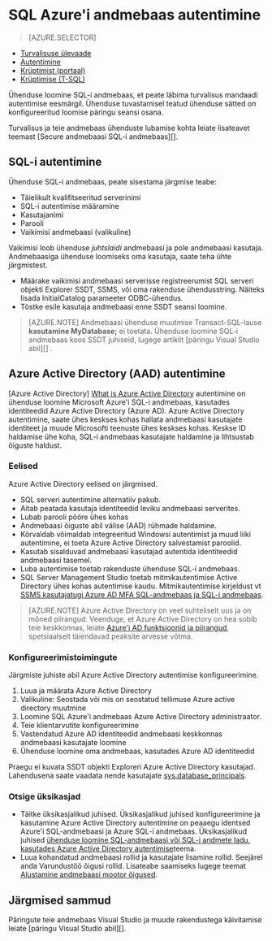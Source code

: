 <properties
   pageTitle="SQL Azure'i andmebaas autentimise | Microsoft Azure'i"
   description="Azure Active Directory (AAD) ja SQL serveri autentimine SQL Azure'i andmebaas."
   services="sql-data-warehouse"
   documentationCenter=""
   authors="byham"
   manager="barbkess"
   editor=""
   tags=""/>

<tags
   ms.service="sql-data-warehouse"
   ms.devlang="na"
   ms.topic="article"
   ms.tgt_pltfrm="na"
   ms.workload="data-management"
   ms.date="09/24/2016"
   ms.author="rickbyh;barbkess;sonyama"/>

# <a name="authentication-to-azure-sql-data-warehouse"></a>SQL Azure'i andmebaas autentimine

> [AZURE.SELECTOR]
- [Turvalisuse ülevaade](sql-data-warehouse-overview-manage-security.md)
- [Autentimine](sql-data-warehouse-authentication.md)
- [Krüptimist (portaal)](sql-data-warehouse-encryption-tde.md)
- [Krüptimise (T-SQL)](sql-data-warehouse-encryption-tde-tsql.md)

Ühenduse loomine SQL-i andmebaas, et peate läbima turvalisus mandaadi autentimise eesmärgil. Ühenduse tuvastamisel teatud ühenduse sätted on konfigureeritud loomise päringu seansi osana.  

Turvalisus ja teie andmebaas ühenduste lubamise kohta leiate lisateavet teemast [Secure andmebaasi SQL-i andmebaas][].

## <a name="sql-authentication"></a>SQL-i autentimine
Ühenduse SQL-i andmebaas, peate sisestama järgmise teabe:

- Täielikult kvalifitseeritud serverinimi
- SQL-i autentimise määramine
- Kasutajanimi
- Parooli
- Vaikimisi andmebaasi (valikuline)

Vaikimisi loob ühenduse *juhtslaidi* andmebaasi ja pole andmebaasi kasutaja. Andmebaasiga ühenduse loomiseks oma kasutaja, saate teha ühte järgmistest.

- Määrake vaikimisi andmebaasi serverisse registreerumist SQL serveri objekti Explorer SSDT, SSMS, või oma rakenduse ühendusstring. Näiteks lisada InitialCatalog parameeter ODBC-ühendus.
- Tõstke esile kasutaja andmebaasi enne SSDT seansi loomine.

> [AZURE.NOTE] Andmebaasi ühenduse muutmise Transact-SQL-lause **kasutamine MyDatabase;** ei toetata. Ühenduse loomine SQL-i andmebaas koos SSDT juhiseid, lugege artiklit [päringu Visual Studio abil][] .

## <a name="azure-active-directory-aad-authentication"></a>Azure Active Directory (AAD) autentimine

[Azure Active Directory] [ What is Azure Active Directory] autentimine on ühenduse loomine Microsoft Azure'i SQL-i andmebaas, kasutades identiteedid Azure Active Directory (Azure AD). Azure Active Directory autentimine, saate ühes keskses kohas hallata andmebaasi kasutajate identiteet ja muude Microsofti teenuste ühes keskses kohas. Keskse ID haldamise ühe koha, SQL-i andmebaas kasutajate haldamine ja lihtsustab õiguste haldust. 

### <a name="benefits"></a>Eelised

Azure Active Directory eelised on järgmised.

- SQL serveri autentimine alternatiiv pakub.
- Aitab peatada kasutaja identiteedid leviku andmebaasi serverites.
- Lubab parooli pööre ühes kohas
- Andmebaasi õiguste abil välise (AAD) rühmade haldamine.
- Kõrvaldab võimaldab integreeritud Windowsi autentimist ja muud liiki autentimine, ei toeta Azure Active Directory salvestamist paroolid.
- Kasutab sisalduvad andmebaasi kasutajad autentida identiteedid andmebaasi tasemel.
- Luba autentimise toetab rakenduste ühenduse SQL-i andmebaas.
- SQL Server Management Studio toetab mitmikautentimise Active Directory ühes kohas autentimise kaudu. Mitmikautentimise kirjeldust vt [SSMS kasutajatugi Azure AD MFA SQL-andmebaas ja SQL-i andmebaas](../sql-database/sql-database-ssms-mfa-authentication.md).

> [AZURE.NOTE] Azure Active Directory on veel suhteliselt uus ja on mõned piirangud. Veenduge, et Azure Active Directory on hea sobib teie keskkonnas, leiate [Azure'i AD funktsioonid ja piirangud][], spetsiaalselt täiendavad peaksite arvesse võtma.

### <a name="configuration-steps"></a>Konfigureerimistoimingute

Järgmiste juhiste abil Azure Active Directory autentimise konfigureerimine.

1. Luua ja määrata Azure Active Directory
2. Valikuline: Seostada või mis on seostatud tellimuse Azure active directory muutmine
3. Loomine SQL Azure'i andmebaas Azure Active Directory administraator.
4. Teie klientarvutite konfigureerimine
5. Vastendatud Azure AD identiteedid andmebaasi keskkonnas andmebaasi kasutajate loomine
6. Ühenduse loomine oma andmebaas, kasutades Azure AD identiteedid

Praegu ei kuvata SSDT objekti Exploreri Azure Active Directory kasutajad. Lahendusena saate vaadata nende kasutajate [sys.database_principals](https://msdn.microsoft.com/library/ms187328.aspx).
  
### <a name="find-the-details"></a>Otsige üksikasjad
- Täitke üksikasjalikud juhised. Üksikasjalikud juhised konfigureerimine ja kasutamine Azure Active Directory autentimine on peaaegu identsed Azure'i SQL-andmebaasi ja Azure SQL-i andmebaas. Üksikasjalikud juhised [ühenduse loomine SQL-andmebaasi või SQL-i andmete ladu, kasutades Azure Active Directory autentimise](../sql-database/sql-database-aad-authentication.md)teema.
- Luua kohandatud andmebaasi rollid ja kasutajate lisamine rollid. Seejärel anda Varundustöö õigusi rollid. Lisateabe saamiseks lugege teemat [Alustamine andmebaasi mootor õigused](https://msdn.microsoft.com/library/mt667986.aspx).

## <a name="next-steps"></a>Järgmised sammud

Päringute teie andmebaas Visual Studio ja muude rakendustega käivitamise leiate [päringu Visual Studio abil][].

<!-- Article references -->
[Turvaline andmebaasi SQL-i andmebaas]: ./sql-data-warehouse-overview-manage-security.md
[Päring koos Visual Studio]: ./sql-data-warehouse-query-visual-studio.md
[What is Azure Active Directory]: ../active-directory/active-directory-whatis.md
[Azure'i AD funktsioonid ja piirangud]: ../sql-database/sql-database-aad-authentication.md#azure-ad-features-and-limitations

